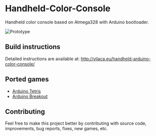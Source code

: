 # Handheld-Color-Console

Handheld color console based on Atmega328 with Arduino bootloader.

![Prototype](http://vilaca.eu/handheld-arduino-color-console/arduino_color_tetris.png)

## Build instructions

Detailed instructions are available at: http://vilaca.eu/handheld-arduino-color-console/


## Ported games

- [Arduino Tetris](ArduinoTetris/)
- [Arduino Breakout](ArduinoBreakout/)


## Contributing

Feel free to make this project better by contributing with source code, improvements, bug reports, fixes, new games, etc.
